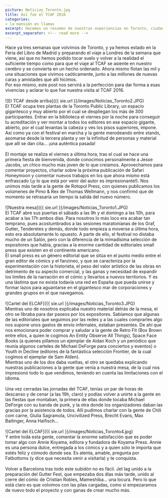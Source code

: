```yaml
---
picture: Noticias_Toronto.jpg
title: Así fue el TCAF 2016
categories:
- la mansión en llamas
excerpt: Hacemos un resumen de nuestras experiencias en Toronto, ciudad que visitamos para asistir al TCAF (Toronto Comics & Arts Festival).
excerpt_separator: <!-- read more -->
---
```


Hace ya tres semanas que volvimos de Toronto, y ya hemos estado en la Feria del Libro de Madrid y preparando el viaje a Londres de la semana que viene, así que no hemos podido tocar suelo y volver a la realidad el suficiente tiempo como para que el viaje al TCAF se asiente en nuestro cerebro y se convierta en un hecho ordenado. Ahora mismo flotan las mil y una situaciones que vivimos caóticamente, junto a las millones de nuevas caras y amistades que allí hicimos.<br>
Por eso mismo, este post nos servirá a la perfección para dar forma a esas vivencias y aclarar lo que fue nuestra visita al TCAF 2016.<br>
<br>
![El TCAF desde arriba]({{ sie.url }}/images/Noticias_Toronto2.JPG)
<br>
El TCAF ocupa tres plantas de la Toronto Public Library, un espacio gigantesco y muy abierto por el cual se despliegan los más de 300 participantes. Entrar en la biblioteca el viernes por la noche para conseguir tu acreditación y ver montar a todos los editores en ese espacio gigante, abierto, por el cual levantas la cabeza y ves los pisos superiores, impone. Así como ya con el festival en marcha y la gente merodeando entre stands, asomarse desde la tercera planta y ver la infinitud de personas y material que allí se dan cita… ¡una auténtica pasada!<br>
<br>
El montaje se realiza el viernes a última hora, tras el cual se hace una primera fiesta de bienvenida, donde conocimos personalmente a Jesse Jacobs, un chico mucho más joven de lo que creíamos. Aprovechamos para comentar proyectos, charlar sobre la próxima publicación de Safari Honeymoon y comentar nuevos trabajos en los que ahora mismo está enfrascado (¡y lo que está por venir del autor es impresionante!). Nos unimos más tarde a la gente de Rotopol Press, con quienes publicamos los volúmenes de Pimo & Rex de Thomas Wellmann, y nos confirmó que de momento se retrasaría un tiempo la salida del nuevo número.<br>
<br>
![Nuestra mesa]({{ sie.url }}/images/Noticias_Toronto1.JPG)
<br>
El TCAF abre sus puertas el sábado a las 9h y el domingo a las 10h, para acabar a las 17h ambos días. Para nosotros lo más loco era acabar tan temprano, pues acostumbrados a las sesiones maratonianas de los Graf, Gutter, Tenderetes y demás, donde todo empieza a moverse a última hora, esto era absolutamente lo opuesto.
A parte de ello, el festival no distaba mucho de un Salón, pero con la diferencia de la mimadísima selección de expositores que había, gracias a la enorme cantidad de editoriales small press que existen en el continente americano.<br>
El small press es un género editorial que se sitúa en el punto medio entre el gran editor de cómics y el fanzineo, y que se caracteriza por la experimentación con la historieta, el peso del valor artístico de las obras en detrimento de su aspecto comercial, y las ganas y necesidad de expandir los limites de la narración en el cómic y llevarlos a nuevos territorios. Y es una lástima que no exista todavía una red en España que pueda unirse y formar lazos para aguantarse en el gigantesco mar de corporaciones y grandes grupos en el que navegamos.<br>
<br>
![Cartel del ELCAF]({{ sie.url }}/images/Noticias_Toronto3.JPG)
<br>
Mientras uno de nosotros explicaba nuestro material detrás de la mesa, el otro se libraba para dar paseos por los expositores. Sabíamos que algunas de las editoriales que seguimos por las redes y a las cuales comprarles algo nos supone unos gastos de envío infernales, estaban presentes. De ahí que nos emocionara poder comprar y saludar a la gente de Retro Fit (Box Brown entre ellos, a quien le cogimos An Entity Observe All Things), Space Face Books (a quienes pillamos un ejemplar de Aidan Koch y un periódico que reunía algunos carteles de Michael DeForge para conciertos y eventos) o Youth in Decline (editores de la fantástica selección Frontier, de la cual cogimos el ejemplar de Sam Alden).<br>
Mientras uno de los dos daba vueltas, el otro se quedaba explicando nuestras publicaciones a la gente que venía a nuestra mesa, de la cual nos impresionó todo lo que vendimos, teniendo en cuenta las limitaciones con el idioma.<br>
<br>
Una vez cerradas las jornadas del TCAF, tenías un par de horas de descanso y de cenar (a las 19h, claro) y podías volver a unirte a la gente en las fiestas que montaban, la primera de ellas donde tocaba Michael DeForge con su banda de punk, y la otra donde los organizadores daban las gracias por la asistencia de todos. Allí pudimos charlar con la gente de Chili com carne, Giulia Sagramola, Uncivilized Press, Brecht Evans, Max Baitinger, Anna Haifisch…<br>
<br>
![Cartel del ELCAF]({{ sie.url }}/images/Noticias_Toronto4.jpg)
<br>
Y entre toda esta gente, comentar la enorme satisfacción que es poder tomar algo con Annie Koyama, editora y fundadora de Koyama Press. Annie es una persona dulce, entregada a los cómics y a quien sólo le importa que estés feliz y cómodo donde sea. Es atenta, amable, pregunta por Fatbottoms (y dice que necesita venir a visitarla) y te conquista.<br>
<br>
Volver a Barcelona tras todo este subidón no es fácil. Jet lag unido a la preparación del Gutter Fest, que empezaba dos días más tarde, unido al cierre del cómic de Cristian Robles, Mameshiba… una locura. Pero lo que está claro es que volvimos con las pilas cargadas, como si empezaramos de nuevo todo el proyecto y con ganas de crear mucho más.
